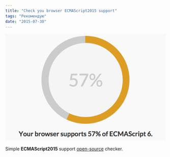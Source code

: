 ```yaml
---
title: "Check you browser ECMAScript2015 support"
tags: "Рекомендую"
date: "2015-07-30"
---
```


[![browser ecmascript 2015 support](images/Ft71h9czOrgKF3e8tTVxnfNHOOjjFl605k2wxmLy1SA.png)](https://ruanyf.github.io/es-checker/)

Simple **ECMAScript2015** support [open-source](https://github.com/ruanyf/es-checker) checker.
